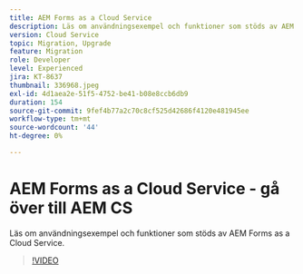 ```yaml
---
title: AEM Forms as a Cloud Service
description: Läs om användningsexempel och funktioner som stöds av AEM Forms as a Cloud Service.
version: Cloud Service
topic: Migration, Upgrade
feature: Migration
role: Developer
level: Experienced
jira: KT-8637
thumbnail: 336968.jpeg
exl-id: 4d1aea2e-51f5-4752-be41-b08e8ccb6db9
duration: 154
source-git-commit: 9fef4b77a2c70c8cf525d42686f4120e481945ee
workflow-type: tm+mt
source-wordcount: '44'
ht-degree: 0%

---
```


# AEM Forms as a Cloud Service - gå över till AEM CS

Läs om användningsexempel och funktioner som stöds av AEM Forms as a Cloud Service.

>[!VIDEO](https://video.tv.adobe.com/v/336968?quality=12&learn=on)
